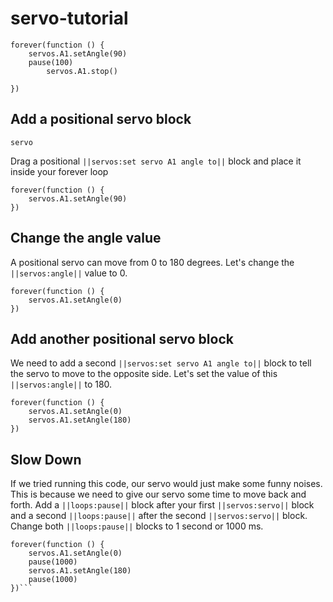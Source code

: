 # servo-tutorial
```ghost
forever(function () {
    servos.A1.setAngle(90)
    pause(100)
        servos.A1.stop()

})
```

## Add a positional servo block
```package
servo
```
Drag a positional ``||servos:set servo A1 angle to||`` block and place it inside your forever loop


```blocks
forever(function () {
    servos.A1.setAngle(90)
})

```
## Change the angle value
A positional servo can move from 0 to 180 degrees. Let's change the ``||servos:angle||`` value to 0.

```blocks
forever(function () {
    servos.A1.setAngle(0)
})
```

## Add another positional servo block
We need to add a second ``||servos:set servo A1 angle to||`` block to tell the servo to move to the opposite side.
Let's set the value of this ``||servos:angle||`` to 180.

```blocks
forever(function () {
    servos.A1.setAngle(0)
    servos.A1.setAngle(180)
})
```

## Slow Down
If we tried running this code, our servo would just make some funny noises.
This is because we need to give our servo some time to move back and forth.
Add a ``||loops:pause||`` block after your first ``||servos:servo||`` block
and a second ``||loops:pause||`` after the second ``||servos:servo||`` block.
Change both ``||loops:pause||`` blocks to 1 second or 1000 ms.
```blocks
forever(function () {
    servos.A1.setAngle(0)
    pause(1000)
    servos.A1.setAngle(180)
    pause(1000)
})```